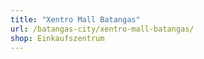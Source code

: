 ```yaml
---
title: "Xentro Mall Batangas"
url: /batangas-city/xentro-mall-batangas/
shop: Einkaufszentrum
---
```

